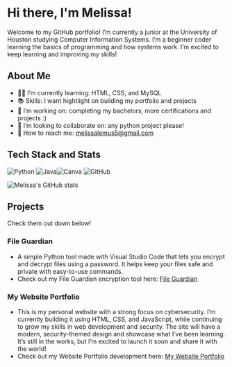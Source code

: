 # Hi there, I'm Melissa!

Welcome to my GitHub portfolio! I’m currently a junior at the University of Houston studying Computer Information Systems. I’m a beginner coder learning the basics of programming and how systems work. I’m excited to keep learning and improving my skills!

##  About Me

- 👩‍💻 I’m currently learning: HTML, CSS, and MySQL
- 📚 Skills: I want hightlight on building my portfolio and projects
- 🔭 I’m working on: completing my bachelors, more certifications and projects :)
- 🤝 I’m looking to collaborate on: any python project please!
- 📧 How to reach me: melissalemus5@gmail.com
  
##  Tech Stack and Stats
![Python](https://img.shields.io/badge/python-3670A0?style=flat&logo=python&logoColor=ffdd54) ![Java](https://img.shields.io/badge/java-%23ED8B00.svg?style=flat&logo=openjdk&logoColor=white)![Canva](https://img.shields.io/badge/Canva-%2300C4CC.svg?style=flat&logo=Canva&logoColor=white) ![GitHub](https://img.shields.io/badge/github-%23121011.svg?style=flat&logo=github&logoColor=white) 

![Melissa's GitHub stats](https://github-readme-stats.vercel.app/api?username=melissalemus&show_icons=true&theme=radical)

##  Projects

Check them out down below!

### File Guardian 
- A simple Python tool made with Visual Studio Code that lets you encrypt and decrypt files using a password. It helps keep your files safe and private with easy-to-use commands.
- Check out my File Guardian encryption tool here: [File Guardian](https://github.com/melissalemus/File-Guardian)

### My Website Portfolio
- This is my personal website with a strong focus on cybersecurity. I’m currently building it using HTML, CSS, and JavaScript, while continuing to grow my skills in web development and security. The site will have a modern, security-themed design and showcase what I’ve been learning. It’s still in the works, but I’m excited to launch it soon and share it with the world!
- Check out my Website Portfolio development here: [My Website Portfolio](https://github.com/melissalemus/MyWebsitePortfolio)

